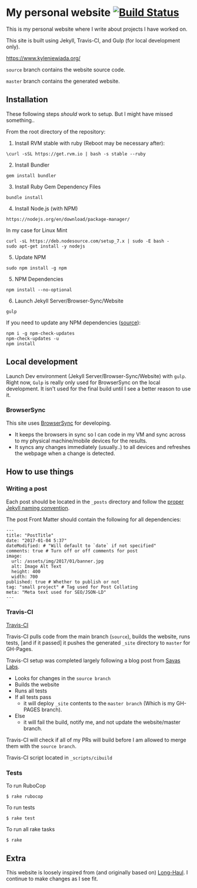 # My personal website [![Build Status](https://travis-ci.org/aav7fl/aav7fl.github.io.svg?branch=source)](https://travis-ci.org/aav7fl/aav7fl.github.io)

This is my personal website where I write about projects I have worked on.

This site is built using Jekyll, Travis-CI, and Gulp (for local development only).

https://www.kyleniewiada.org/

`source` branch contains the website source code.

`master` branch contains the generated website.

## Installation

These following steps *should* work to setup. But I might have missed something..

From the root directory of the repository:

1. Install RVM stable with ruby (Reboot may be necessary after):

  `\curl -sSL https://get.rvm.io | bash -s stable --ruby`

2. Install Bundler

  `gem install bundler`

3. Install Ruby Gem Dependency Files

  `bundle install`

4. Install Node.js (with NPM)

  `https://nodejs.org/en/download/package-manager/`

  In my case for Linux Mint
  ```
  curl -sL https://deb.nodesource.com/setup_7.x | sudo -E bash -
  sudo apt-get install -y nodejs
  ```

5. Update NPM

  `sudo npm install -g npm`

5. NPM Dependencies

  `npm install --no-optional`

6. Launch Jekyll Server/Browser-Sync/Website

  `gulp`

If you need to update any NPM dependencies ([source](http://stackoverflow.com/a/22849716/1813592)):
```
npm i -g npm-check-updates
npm-check-updates -u
npm install
```

## Local development

Launch Dev environment (Jekyll Server/Browser-Sync/Website) with `gulp`. Right now, `Gulp` is really only used for BrowserSync on the local development. It isn't used for the final build until I see a better reason to use it.

### BrowserSync

This site uses [BrowserSync](https://browsersync.io/) for developing.

- It keeps the browsers in sync so I can code in my VM and sync across to my physical machine/mobile devices for the results.
- It syncs any changes immediately (usually..) to all devices and refreshes the webpage when a change is detected.

## How to use things

### Writing a post

Each post should be located in the `_posts` directory and follow the [proper Jekyll naming convention](https://jekyllrb.com/docs/posts/#creating-post-files).

The post Front Matter should contain the following for all dependencies:

```
---
title: "PostTitle"
date: "2017-01-04 5:37"
dateModified: # "Will default to `date` if not specified"
comments: true # Turn off or off comments for post
image:
  url: /assets/img/2017/01/banner.jpg
  alt: Image Alt Text
  height: 400
  width: 700
published: true # Whether to publish or not
tag: "small project" # Tag used for Post Collating
meta: "Meta text used for SEO/JSON-LD"
---
```

### Travis-CI

[Travis-CI](https://travis-ci.org/)

Travis-CI pulls code from the main branch (`source`), builds the website, runs tests, [and if it passed] it pushes the generated `_site` directory to `master` for GH-Pages.

Travis-CI setup was completed largely following a blog post from [Savas Labs](http://savaslabs.com/2016/10/25/deploy-jekyll-with-travis.html).

- Looks for changes in the `source branch`
- Builds the website
- Runs all tests
- If all tests pass
  - it will deploy `_site` contents to the `master branch` (Which is my GH-PAGES branch).
- Else
  - it will fail the build, notify me, and not update the website/master branch.

Travis-CI will check if all of my PRs will build before I am allowed to merge them with the `source branch`.

Travis-CI script located in `_scripts/cibuild`

### Tests

To run RuboCop

`$ rake rubocop`

To run tests

`$ rake test`

To run all rake tasks

`$ rake`

## Extra

This website is loosely inspired from (and originally based on) [Long-Haul](https://github.com/brianmaierjr/long-haul). I continue to make changes as I see fit.
